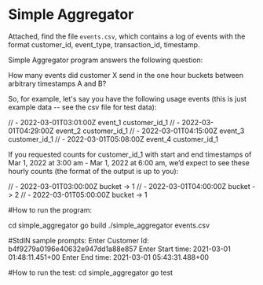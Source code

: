 # Simple Aggregator

Attached, find the file `events.csv`, which contains a log of events with the
format customer\_id, event\_type, transaction\_id, timestamp.

Simple Aggregator program answers the following question:

How many events did customer X send in the one hour buckets between arbitrary timestamps A and B?

So, for example, let's say you have the following usage events (this is just example data -- see the csv file for test data):

// - 2022-03-01T03:01:00Z event_1 customer_id_1
// - 2022-03-01T04:29:00Z event_2 customer_id_1
// - 2022-03-01T04:15:00Z event_3 customer_id_1
// - 2022-03-01T05:08:00Z event_4 customer_id_1

If you requested counts for customer_id_1 with start and end timestamps of Mar 1, 2022 at 3:00 am - Mar 1, 2022 at 6:00 am, we’d expect to see these hourly counts (the format of the output is up to you):

// - 2022-03-01T03:00:00Z bucket -> 1
// - 2022-03-01T04:00:00Z bucket -> 2
// - 2022-03-01T05:00:00Z bucket -> 1


#How to run the program:

cd simple_aggregator
go build
./simple_aggregator events.csv

#StdIN sample prompts:
Enter Customer Id: b4f9279a0196e40632e947dd1a88e857
Enter Start time: 2021-03-01 01:48:11.451+00
Enter End time: 2021-03-01 05:43:31.488+00

#How to run the test:
cd simple_aggregator
go test
